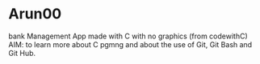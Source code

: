 # Arun00
bank Management App made with C with no graphics (from codewithC)
AIM: to learn more about C pgmng and about the use of Git, Git Bash and Git Hub.
